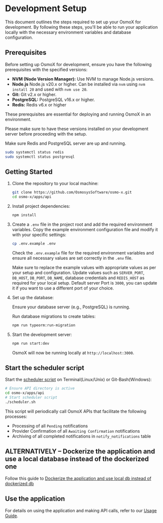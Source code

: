 # Development Setup

This document outlines the steps required to set up your OsmoX for development. By following these steps, you'll be able to run your application locally with the necessary environment variables and database configuration.

## Prerequisites

Before setting up OsmoX for development, ensure you have the following prerequisites with the specified versions:

- **NVM (Node Version Manager):** Use NVM to manage Node.js versions.
- **Node.js** Node.js v20.x or higher. Can be installed via `nvm` using `nvm install 20` and used with `nvm use 20`.
- **Git:** Git v2.x or higher.
- **PostgreSQL:** PostgreSQL v16.x or higher.
- **Redis:** Redis v6.x or higher

These prerequisites are essential for deploying and running OsmoX in an environment.

Please make sure to have these versions installed on your development server before proceeding with the setup.

Make sure Redis and PostgreSQL server are up and running.

```bash
sudo systemctl status redis
sudo systemctl status postgresql
```

## Getting Started

1. Clone the repository to your local machine:

   ```sh
   git clone https://github.com/OsmosysSoftware/osmo-x.git
   cd osmo-x/apps/api
   ```

2. Install project dependencies:

   ```sh
   npm install
   ```

3. Create a `.env` file in the project root and add the required environment variables. Copy the example environment configuration file and modify it with your specific settings:

   ```bash
   cp .env.example .env
   ```

   Check the `.env.example` file for the required environment variables and ensure all necessary values are set correctly in the `.env` file.

   Make sure to replace the example values with appropriate values as per your setup and configuration. Update values such as `SERVER_PORT`, `DB_HOST`, `DB_PORT`, `DB_NAME`, database credentials and `REDIS_HOST` as required for your local setup. Default server Port is `3000`, you can update it if you want to use a different port of your choice.

4. Set up the database:

   Ensure your database server (e.g., PostgreSQL) is running.

   Run database migrations to create tables:

   ```sh
   npm run typeorm:run-migration
   ```

5. Start the development server:

   ```sh
   npm run start:dev
   ```

   OsmoX will now be running locally at `http://localhost:3000`.

## Start the scheduler script

Start the [scheduler script](../scheduler.sh) on Terminal(Linux/Unix) or Git-Bash(Windows):

```sh
# Ensure API directory is active
cd osmo-x/apps/api
# Start scheduler script
./scheduler.sh
```

This script will periodically call OsmoX APIs that facilitate the following processes:
- Processing of all `Pending` notifications
- Provider Confirmation of all `Awaiting Confirmation` notifications
- Archiving of all completed notifications in `notify_notifications` table

## ALTERNATIVELY – Dockerize the application and use a local database instead of the dockerized one

Follow this guide to [Dockerize the application and use local db instead of dockerized db](./use-local-db-instead-of-dockerized-db/README.md)

## Use the application

For details on using the application and making API calls, refer to our [Usage Guide](usage-guide.md).